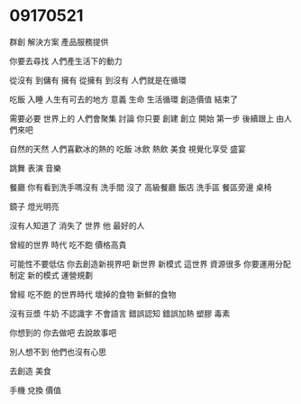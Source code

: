 # 09170521
群創
解決方案 產品服務提供

你要去尋找
人們產生活下的動力

從沒有 到傭有 
擁有
從擁有 到沒有
人們就是在循環

吃飯 入睡
 人生有可去的地方 意義
 生命 生活循環 創造價值
 結束了
 
需要必要 
世界上的
人們會聚集 討論
你只要 創建 創立 開始 第一步
後續跟上
由人們來吧

自然的天然
人們喜歡冰的熱的
吃飯
冰飲 熱飲 美食
視覺化享受 盛宴

跳舞 表演 音樂

餐廳 你有看到洗手嗎沒有
洗手間 沒了
高級餐廳 飯店 洗手區 
餐區旁邊 桌椅

鏡子
燈光明亮

沒有人知道了
消失了 世界
他
 最好的人

 曾經的世界 時代 吃不飽
  價格高貴



  可能性不要低估
  你去創造新視界吧 新世界 新模式
  這世界 資源很多 你要運用分配 制定 新的模式 運營規劃

  曾經 吃不飽 的世界時代
  壞掉的食物
  新鮮的食物

  沒有豆漿 牛奶
  不認識字
  不會語言
  錯誤認知 錯誤加熱 塑膠 毒素

  你想到的
  你去做吧
  去說故事吧

  別人想不到 他們也沒有心思

  去創造 美食

  手機 兌換
  價值
  

